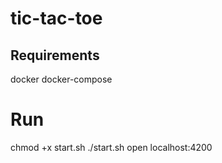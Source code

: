 # tic-tac-toe

## Requirements
docker
docker-compose

# Run
chmod +x start.sh
./start.sh
open localhost:4200
